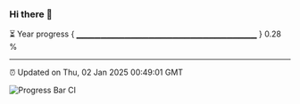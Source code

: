 ### Hi there 👋

⏳ Year progress { ▁▁▁▁▁▁▁▁▁▁▁▁▁▁▁▁▁▁▁▁▁▁▁▁▁▁▁▁▁▁ } 0.28 %

---

⏰ Updated on Thu, 02 Jan 2025 00:49:01 GMT

![Progress Bar CI](https://github.com/Shyam-Makwana/GitHub-Actions-Demo/workflows/Progress%20Bar%20CI/badge.svg)
